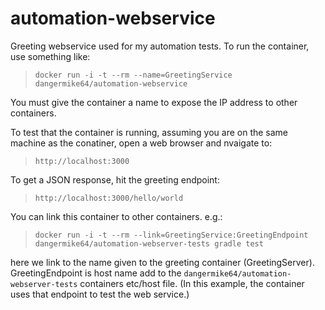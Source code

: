# automation-webservice

Greeting webservice used for my automation tests. To run the container, use something like:

> `docker run -i -t --rm --name=GreetingService dangermike64/automation-webservice`

You must give the container a name to expose the IP address to other containers. 

To test that the container is running, assuming you are on the same machine as the conatiner, open a web browser and nvaigate to:

> `http://localhost:3000`

To get a JSON response, hit the greeting endpoint:

> `http://localhost:3000/hello/world`

You can link this container to other containers. e.g.:

> `docker run -i -t --rm --link=GreetingService:GreetingEndpoint dangermike64/automation-webserver-tests gradle test`

here we link to the name given to the greeting container (GreetingServer). GreetingEndpoint is host name add to the `dangermike64/automation-webserver-tests` containers etc/host file. (In this example, the container uses that endpoint to test the web service.)


